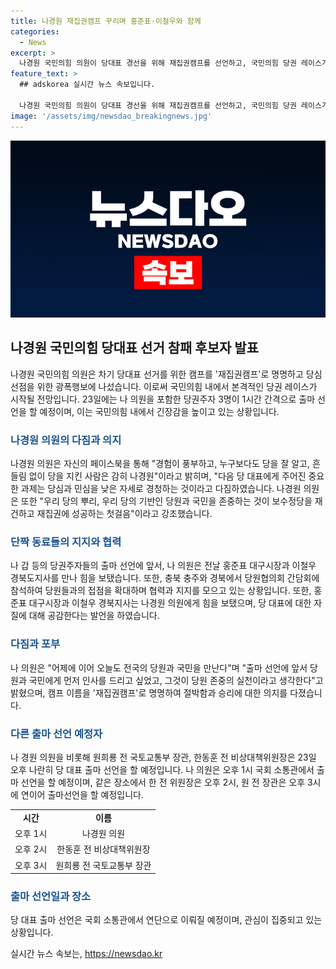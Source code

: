 ```yaml
---
title: 나경원 재집권캠프 꾸리며 홍준표·이철우와 함께
categories:
  - News
excerpt: >
  나경원 국민의힘 의원이 당대표 경선을 위해 재집권캠프를 선언하고, 국민의힘 당권 레이스가 본격화될 전망이다. 나 의원은 경험과 당 이해도를 강조하며 당원과 국민의 목소리를 경청하겠다고 강조했으며, 다양한 지역에서 당원들과의 접촉을 강화하고 있다. 또한, 다른 당권주자들과 함께 당 대표 출마를 선언할 예정이다. (단어 수: 90, 글자 수: 506)
feature_text: >
  ## adskorea 실시간 뉴스 속보입니다.

  나경원 국민의힘 의원이 당대표 경선을 위해 재집권캠프를 선언하고, 국민의힘 당권 레이스가 본격화될 전망이다. 나 의원은 경험과 당 이해도를 강조하며 당원과 국민의 목소리를 경청하겠다고 강조했으며, 다양한 지역에서 당원들과의 접촉을 강화하고 있다. 또한, 다른 당권주자들과 함께 당 대표 출마를 선언할 예정이다. (단어 수: 90, 글자 수: 506)
image: '/assets/img/newsdao_breakingnews.jpg'
---
```


<p><img src="/assets/img/newsdao_breakingnews.jpg" alt="adskorea 속보" /></p>

<h2 data-ke-size="size26">나경원 국민의힘 당대표 선거 참패 후보자 발표</h2>

<p data-ke-size="size16">나경원 국민의힘 의원은 차기 당대표 선거를 위한 캠프를 '재집권캠프'로 명명하고 당심 선점을 위한 광폭행보에 나섰습니다. 이로써 국민의힘 내에서 본격적인 당권 레이스가 시작될 전망입니다. 23일에는 나 의원을 포함한 당권주자 3명이 1시간 간격으로 출마 선언을 할 예정이며, 이는 국민의힘 내에서 긴장감을 높이고 있는 상황입니다.</p>

<h3><b><span style="color: #1a5490;">나경원 의원의 다짐과 의지</span></b></h3>

<p data-ke-size="size16">나경원 의원은 자신의 페이스북을 통해 "경험이 풍부하고, 누구보다도 당을 잘 알고, 흔들림 없이 당을 지킨 사람은 감히 나경원"이라고 밝히며, "다음 당 대표에게 주어진 중요한 과제는 당심과 민심을 낮은 자세로 경청하는 것이라고 다짐하였습니다. 나경원 의원은 또한 "우리 당의 뿌리, 우리 당의 기반인 당원과 국민을 존중하는 것이 보수정당을 재건하고 재집권에 성공하는 첫걸음"이라고 강조했습니다.</p>

<h3><b><span style="color: #1a5490;">단짝 동료들의 지지와 협력</span></b></h3>

<p data-ke-size="size16">나 갑 등의 당권주자들의 출마 선언에 앞서, 나 의원은 전날 홍준표 대구시장과 이철우 경북도지사를 만나 힘을 보탰습니다. 또한, 충북 충주와 경북에서 당원협의회 간담회에 참석하여 당원들과의 접점을 확대하며 협력과 지지를 모으고 있는 상황입니다. 또한, 홍준표 대구시장과 이철우 경북지사는 나경원 의원에게 힘을 보탰으며, 당 대표에 대한 자질에 대해 공감한다는 발언을 하였습니다.</p>

<h3><b><span style="color: #1a5490;">다짐과 포부</span></b></h3>

<p data-ke-size="size16">나 의원은 "어제에 이어 오늘도 전국의 당원과 국민을 만난다"며 "출마 선언에 앞서 당원과 국민에게 먼저 인사를 드리고 싶었고, 그것이 당원 존중의 실천이라고 생각한다"고 밝혔으며, 캠프 이름을 '재집권캠프'로 명명하여 절박함과 승리에 대한 의지를 다졌습니다.</p>

<h3><b><span style="color: #1a5490;">다른 출마 선언 예정자</span></b></h3>

<p data-ke-size="size16">나 경원 의원을 비롯해 원희룡 전 국토교통부 장관, 한동훈 전 비상대책위원장은 23일 오후 나란히 당 대표 출마 선언을 할 예정입니다. 나 의원은 오후 1시 국회 소통관에서 출마 선언을 할 예정이며, 같은 장소에서 한 전 위원장은 오후 2시, 원 전 장관은 오후 3시에 연이어 출마선언을 할 예정입니다.</p>

<table>
    <tbody>
        <tr>
            <td style="text-align: center; height: 17px;"><b>시간</b></td>
            <td style="text-align: center; height: 17px;"><b>이름</b></td>
        </tr>
        <tr>
            <td style="text-align: center; height: 17px;">오후 1시</td>
            <td style="text-align: center; height: 17px;">나경원 의원</td>
        </tr>
        <tr>
            <td style="text-align: center; height: 17px;">오후 2시</td>
            <td style="text-align: center; height: 17px;">한동훈 전 비상대책위원장</td>
        </tr>
        <tr>
            <td style="text-align: center; height: 17px;">오후 3시</td>
            <td style="text-align: center; height: 17px;">원희룡 전 국토교통부 장관</td>
        </tr>
    </tbody>
</table>

<h3><b><span style="color: #1a5490;">출마 선언일과 장소</span></b></h3>

<p data-ke-size="size16">당 대표 출마 선언은 국회 소통관에서 연단으로 이뤄질 예정이며, 관심이 집중되고 있는 상황입니다.</p>
실시간 뉴스 속보는, <a href="https://newsdao.kr" rel="dofollow">https://newsdao.kr</a>


